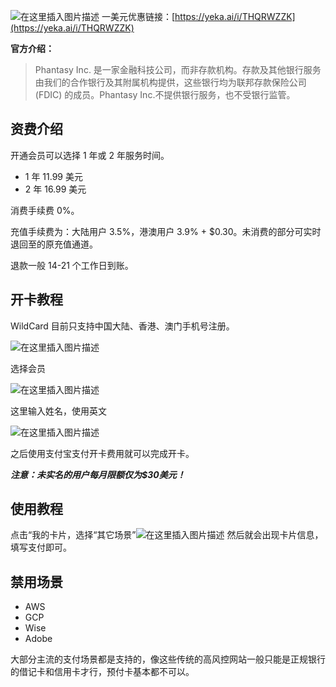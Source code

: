 ![在这里插入图片描述](https://i.ibb.co/ynxBjjvt/deac0b84e14648debd83b76d866d8f90.png)
一美元优惠链接：[https://yeka.ai/i/THQRWZZK](https://yeka.ai/i/THQRWZZK)

**官方介绍：**

> Phantasy Inc. 是一家金融科技公司，而非存款机构。存款及其他银行服务由我们的合作银行及其附属机构提供，这些银行均为联邦存款保险公司 (FDIC) 的成员。Phantasy Inc.不提供银行服务，也不受银行监管。

## 资费介绍
开通会员可以选择 1 年或 2 年服务时间。

- 1 年 11.99 美元
- 2 年 16.99 美元

消费手续费 0%。

充值手续费为：大陆用户 3.5%，港澳用户 3.9% + $0.30。未消费的部分可实时退回至的原充值通道。

退款一般 14-21 个工作日到账。

## 开卡教程

WildCard 目前只支持中国大陆、香港、澳门手机号注册。

![在这里插入图片描述](https://i.ibb.co/9m03p82R/821d2998b20649baad661b7f0f1f9c63.png)

选择会员

![在这里插入图片描述](https://i.ibb.co/svBKWVMZ/595cdaa1a873469c9ca50a1efd26c899.png)

这里输入姓名，使用英文

![在这里插入图片描述](https://i.ibb.co/pv7TGyZy/3c6febfffb9949758bd2b3503d6df4be.png)

之后使用支付宝支付开卡费用就可以完成开卡。

***注意：未实名的用户每月限额仅为$30美元！***

## 使用教程
点击“我的卡片，选择“其它场景”![在这里插入图片描述](https://i.ibb.co/fLvWMFv/76696a08ed354c2a86e22ffd56db39de.png)
然后就会出现卡片信息，填写支付即可。

## 禁用场景
- AWS
- GCP
- Wise
- Adobe

大部分主流的支付场景都是支持的，像这些传统的高风控网站一般只能是正规银行的借记卡和信用卡才行，预付卡基本都不可以。

